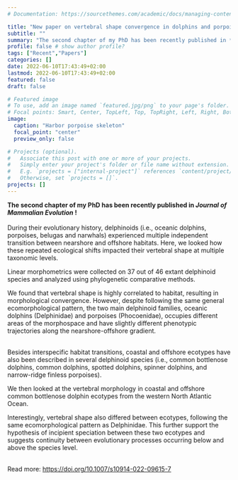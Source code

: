 ```yaml
---
# Documentation: https://sourcethemes.com/academic/docs/managing-content/

title: "New paper on vertebral shape convergence in dolphins and porpoises"
subtitle: ""
summary: "The second chapter of my PhD has been recently published in *Journal of Mammalian Evolution* !"
profile: false # show author profile?
tags: ["Recent","Papers"]
categories: []
date: 2022-06-10T17:43:49+02:00
lastmod: 2022-06-10T17:43:49+02:00
featured: false
draft: false

# Featured image
# To use, add an image named `featured.jpg/png` to your page's folder.
# Focal points: Smart, Center, TopLeft, Top, TopRight, Left, Right, BottomLeft, Bottom, BottomRight.
image:
  caption: "Harbor porpoise skeleton"
  focal_point: "center"
  preview_only: false

# Projects (optional).
#   Associate this post with one or more of your projects.
#   Simply enter your project's folder or file name without extension.
#   E.g. `projects = ["internal-project"]` references `content/project/deep-learning/index.md`.
#   Otherwise, set `projects = []`.
projects: []
---
```


**The second chapter of my PhD has been recently published in *Journal of Mammalian Evolution* !** 
<br/><br/>
During their evolutionary history, delphinoids (i.e., oceanic dolphins, porpoises, belugas and narwhals) experienced multiple independent transition between nearshore and offshore habitats. Here, we looked how these repeated ecological shifts impacted their vertebral shape at multiple taxonomic levels.

Linear morphometrics were collected on 37 out of 46 extant delphinoid species and analyzed using phylogenetic comparative methods. 

We found that vertebral shape is highly correlated to habitat, resulting in morphological convergence. However, despite following the same general ecomorphological pattern, the two main delphinoid families, oceanic dolphins (Delphinidae) and porpoises (Phocoenidae), occupies different areas of the morphospace and have slightly different phenotypic trajectories along the nearshore-offshore gradient.
<br/><br/>

Besides interspecific habitat transitions, coastal and offshore ecotypes have also been described in several delphinoid species (i.e., common bottlenose dolphins, common dolphins, spotted dolphins, spinner dolphins, and narrow-ridge finless porpoises).

We then looked at the vertebral morphology in coastal and offshore common bottlenose dolphin ecotypes from the western North Atlantic Ocean.

Interestingly, vertebral shape also differed between ecotypes, following the same ecomorphological pattern as Delphinidae. This further support the hypothesis of incipient speciation between these two ecotypes and suggests continuity between evolutionary processes occurring below and above the species level.
<br/><br/>

Read more: https://doi.org/10.1007/s10914-022-09615-7


